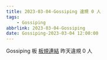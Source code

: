 ```yaml
---
title: 2023-03-04-Gossiping 違規 0 人
tags:
    - Gossiping
abbrlink: 2023-03-04-Gossiping
date: Gossiping-2023-03-04 12:00:00
---
```

Gossiping 板 [板規連結](https://www.ptt.cc/bbs/Gossiping/M.1637425085.A.07D.html)
昨天違規 0 人
